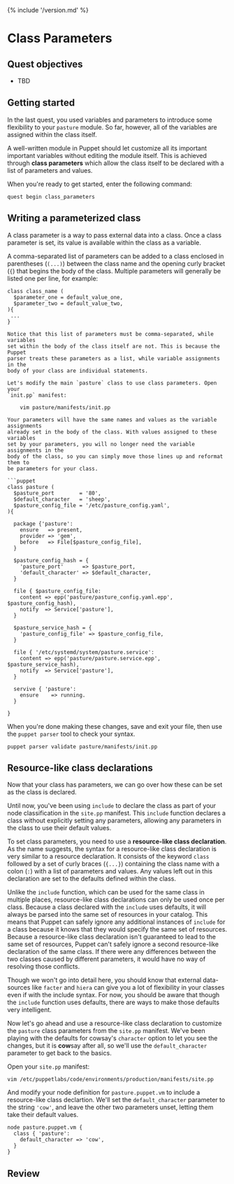 {% include '/version.md' %}

# Class Parameters

## Quest objectives

- TBD

## Getting started

In the last quest, you used variables and parameters to introduce some
flexibility to your `pasture` module. So far, however, all of the variables
are assigned within the class itself.

A well-written module in Puppet should let customize all its important
important variables without editing the module itself. This is achieved through
**class parameters** which allow the class itself to be declared with a list
of parameters and values. 

When you're ready to get started, enter the following command:

    quest begin class_parameters

## Writing a parameterized class

A class parameter is a way to pass external data into a class. Once a class
parameter is set, its value is available within the class as a variable.

A comma-separated list of parameters can be added to a class enclosed in
parentheses (`(...)`) between the class name and the opening curly bracket
(`{`) that begins the body of the class. Multiple parameters will generally
be listed one per line, for example:

```puppet
class class_name (
  $parameter_one = default_value_one,
  $parameter_two = default_value_two,
){
 ...
}

Notice that this list of parameters must be comma-separated, while variables
set within the body of the class itself are not. This is because the Puppet
parser treats these parameters as a list, while variable assignments in the
body of your class are individual statements.

Let's modify the main `pasture` class to use class parameters. Open your
`init.pp` manifest:

    vim pasture/manifests/init.pp

Your parameters will have the same names and values as the variable assignments
already set in the body of the class. With values assigned to these variables
set by your parameters, you will no longer need the variable assignments in the
body of the class, so you can simply move those lines up and reformat them to
be parameters for your class.

```puppet
class pasture (
  $pasture_port        = '80',
  $default_character   = 'sheep',
  $pasture_config_file = '/etc/pasture_config.yaml',
){

  package {'pasture':
    ensure   => present,
    provider => 'gem',
    before   => File[$pasture_config_file],
  }

  $pasture_config_hash = {
    'pasture_port'      => $pasture_port,
    'default_character' => $default_character,
  }

  file { $pasture_config_file:
    content => epp('pasture/pasture_config.yaml.epp', $pasture_config_hash),
    notify  => Service['pasture'],
  }

  $pasture_service_hash = {
    'pasture_config_file' => $pasture_config_file,
  }

  file { '/etc/systemd/system/pasture.service':
    content => epp('pasture/pasture.service.epp', $pasture_service_hash),
    notify  => Service['pasture'],
  }

  servive { 'pasture':
    ensure    => running.
  }

}
```

When you're done making these changes, save and exit your file, then use the
`puppet parser` tool to check your syntax.

    puppet parser validate pasture/manifests/init.pp

## Resource-like class declarations

Now that your class has parameters, we can go over how these can be set as the
class is declared.

Until now, you've been using `include` to declare the class as part of your
node classification in the `site.pp` manifest. This `include` function declares a
class without explicitly setting any parameters, allowing any parameters in the
class to use their default values.

To set class parameters, you need to use a **resource-like class declaration**.
As the name suggests, the syntax for a resource-like class declaration is very
similar to a resource declaration. It consists of the keyword `class` followed
by a set of curly braces (`{...}`) containing the class name with a colon (`:`)
with a list of parameters and values. Any values left out in this declaration
are set to the defaults defined within the class.

Unlike the `include` function, which can be used for the same class in multiple
places, resource-like class declarations can only be used once per class.
Because a class declared with the `include` uses defaults, it will always be
parsed into the same set of resources in your catalog. This means that Puppet
can safely ignore any additional instances of `include` for a class because it
knows that they would specify the same set of resources. Because a
resource-like class declaration isn't guaranteed to lead to the same set of
resources, Puppet can't safely ignore a second resource-like declaration of the
same class. If there were any differences between the two classes caused by
different parameters, it would have no way of resolving those conflicts.

Though we won't go into detail here, you should know that external data-sources
like `facter` and `hiera` can give you a lot of flexibility in your classes
even if with the include syntax. For now, you should be aware that though the
`include` function uses defaults, there are ways to make those defaults very
intelligent.

Now let's go ahead and use a resource-like class declaration to customize
the `pasture` class parameters from the `site.pp` manifest. We've been playing
with the defaults for cowsay's `character` option to let you see the changes,
but it is **cow**say after all, so we'll use the `default_character` parameter
to get back to the basics.

Open your `site.pp` manifest:

    vim /etc/puppetlabs/code/environments/production/manifests/site.pp

And modify your node definition for `pasture.puppet.vm` to include a
resource-like class declartion. We'll set the `default_character` parameter
to the string `'cow'`, and leave the other two parameters unset, letting them
take their default values.

```puppet
node pasture.puppet.vm {
  class { 'pasture':
    default_character => 'cow',
  }
}
```



## Review

